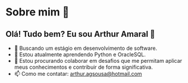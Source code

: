 # Sobre mim 👋
## Olá! Tudo bem? Eu sou Arthur Amaral 👾

- 🔭 Buscando um estágio em desenvolvimento de software.
- 🌱 Estou atualmente aprendendo Python e OracleSQL.
- 👯 Estou procurando colaborar em desafios que me permitam aplicar meus conhecimentos e contribuir de forma significativa.
- 📫 Como me contatar: arthur.agsousa@hotmail.com

